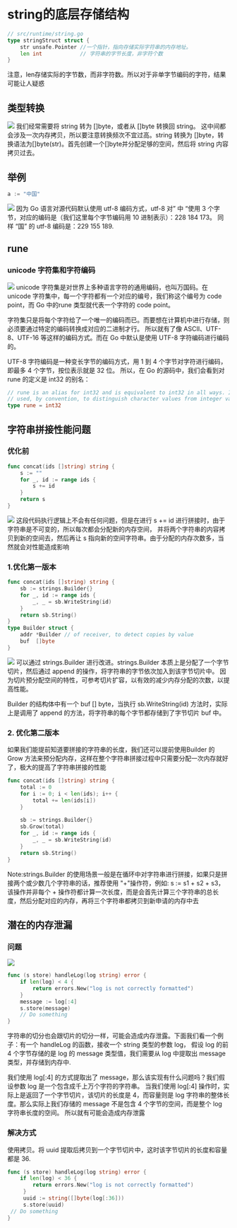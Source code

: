 # string的底层存储结构

```go
// src/runtime/string.go
type stringStruct struct {
    str unsafe.Pointer //一个指针，指向存储实际字符串的内存地址。
    len int            // 字符串的字节长度，非字符个数
}
```
注意，len存储实际的字节数，而非字符数。所以对于非单字节编码的字符，结果可能让人疑惑


## 类型转换
![](.str_images/slice_to_string.png)
我们经常需要将 string 转为 []byte，或者从 []byte 转换回 string。
这中间都会涉及一次内存拷贝，所以要注意转换频次不宜过高。string 转换为 []byte，转换语法为[]byte(str)。首先创建一个[]byte并分配足够的空间，然后将 string 内容拷贝过去。

## 举例
```go
a := "中国"
```
![](.str_images/chinese_in_string.png)
因为 Go 语言对源代码默认使用 utf-8 编码方式，utf-8 对” 中 “使用 3 个字节，对应的编码是（我们这里每个字节编码用 10 进制表示）：228 184 173。
同样 “国” 的 utf-8 编码是：229 155 189.

## rune

### unicode 字符集和字符编码
![](.str_images/code_point_n_encoding.png)
unicode 字符集是对世界上多种语言字符的通用编码，也叫万国码。在 unicode 字符集中，每一个字符都有一个对应的编号，我们称这个编号为 code point，而 Go 中的rune 类型就代表一个字符的 code point。


字符集只是将每个字符给了一个唯一的编码而已。而要想在计算机中进行存储，则必须要通过特定的编码转换成对应的二进制才行。
所以就有了像 ASCII、UTF-8、UTF-16 等这样的编码方式。而在 Go 中默认是使用 UTF-8 字符编码进行编码的。

UTF-8 字符编码是一种变长字节的编码方式，用 1 到 4 个字节对字符进行编码，即最多 4 个字节，按位表示就是 32 位。
所以，在 Go 的源码中，我们会看到对 rune 的定义是 int32 的别名：
```go
// rune is an alias for int32 and is equivalent to int32 in all ways. It is
// used, by convention, to distinguish character values from integer values.
type rune = int32
```

## 字符串拼接性能问题

### 优化前
```go
func concat(ids []string) string {
    s := ""
    for _, id := range ids {
        s += id
    }
    return s
}
```
![](.str_images/concat.png)
这段代码执行逻辑上不会有任何问题，但是在进行 s += id 进行拼接时，由于字符串是不可变的，所以每次都会分配新的内存空间，
并将两个字符串的内容拷贝到新的空间去，然后再让 s 指向新的空间字符串。由于分配的内存次数多，当然就会对性能造成影响

### 1.优化第一版本
```go
func concat(ids []string) string {
    sb := strings.Builder{} 
    for _, id := range ids {
        _, _ = sb.WriteString(id) 
    }
    return sb.String() 
}
type Builder struct {
    addr *Builder // of receiver, to detect copies by value
    buf  []byte
}
```
![](.str_images/string_builder.png)
可以通过 strings.Builder 进行改进。strings.Builder 本质上是分配了一个字节切片，然后通过 append 的操作，将字符串的字节依次加入到该字节切片中。
因为切片预分配空间的特性，可参考切片扩容，以有效的减少内存分配的次数，以提高性能。

Builder 的结构体中有一个 buf [] byte，当执行 sb.WriteString(id) 方法时，实际上是调用了 append 的方法，将字符串的每个字节都存储到了字节切片 buf 中。

### 2. 优化第二版本
如果我们能提前知道要拼接的字符串的长度，我们还可以提前使用Builder 的 Grow 方法来预分配内存，这样在整个字符串拼接过程中只需要分配一次内存就好了，极大的提高了字符串拼接的性能
```go
func concat(ids []string) string {
    total := 0
    for i := 0; i < len(ids); i++ { 
        total += len(ids[i])
    }
 
    sb := strings.Builder{}
    sb.Grow(total) 
    for _, id := range ids {
        _, _ = sb.WriteString(id)
    }
    return sb.String()
}
```

Note:strings.Builder 的使用场景一般是在循环中对字符串进行拼接，如果只是拼接两个或少数几个字符串的话，推荐使用 "+"操作符，例如: s := s1 + s2 + s3，该操作并非每个 + 操作符都计算一次长度，而是会首先计算三个字符串的总长度，然后分配对应的内存，再将三个字符串都拷贝到新申请的内存中去

## 潜在的内存泄漏
### 问题
![](.str_images/strings_substring.png)
```go
func (s store) handleLog(log string) error {
    if len(log) < 4 {
        return errors.New("log is not correctly formatted")
    }
    message := log[:4]
    s.store(message)
    // Do something
}
```
字符串的切分也会跟切片的切分一样，可能会造成内存泄露。下面我们看一个例子：有一个 handleLog 的函数，接收一个 string 类型的参数 log，
假设 log 的前 4 个字节存储的是 log 的 message 类型值，我们需要从 log 中提取出 message 类型，并存储到内存中.

我们使用 log[:4] 的方式提取出了 message，那么该实现有什么问题吗？我们假设参数 log 是一个包含成千上万个字符的字符串。
当我们使用 log[:4] 操作时，实际上是返回了一个字节切片，该切片的长度是 4，而容量则是 log 字符串的整体长度。那么实际上我们存储的 message 不是包含 4 个字节的空间，而是整个 log 字符串长度的空间。
所以就有可能会造成内存泄露

### 解决方式
使用拷贝。将 uuid 提取后拷贝到一个字节切片中，这时该字节切片的长度和容量都是 36.
```go
func (s store) handleLog(log string) error {
    if len(log) < 36 {
        return errors.New("log is not correctly formatted")
     }
     uuid := string([]byte(log[:36])) 
     s.store(uuid)
 // Do something
}
```




